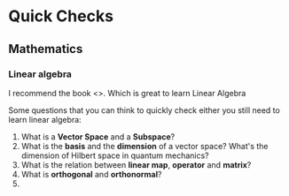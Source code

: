 # Quick Checks



## Mathematics



### Linear algebra

I recommend the book <<Linear Algebra Done right>>. Which is great to learn Linear Algebra

Some questions that you can think to quickly check either you still need to learn linear algebra:

1. What is a **Vector Space** and a **Subspace**?
2. What is the **basis** and the **dimension** of a vector space? What's the dimension of Hilbert space in quantum mechanics?
3. What is the relation between **linear map**, **operator** and **matrix**?
4. What is **orthogonal** and **orthonormal**?
5. 